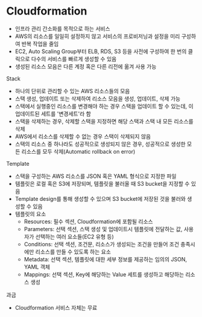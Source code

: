 # Cloudformation

- 인프라 관리 간소화를 목적으로 하는 서비스
- AWS의 리소스를 일일히 설정하지 않고 서비스의 프로비저닝과 설정을 미리 구성하여 반복 작업을 줄임
- EC2, Auto Scaling Group부터 ELB, RDS, S3 등을 사전에 구성하여 한 번의 클릭으로 다수의 서비스를 빠르게 생성할 수 있음
- 생성된 리소스 모음은 다른 계정 혹은 다른 리전에 옮겨 사용 가능

Stack
- 하나의 단위로 관리할 수 있는 AWS 리소스들의 모음
- 스택 생성, 업데이트 또는 삭제하여 리소스 모음을 생성, 업데이트, 삭제 가능
- 스택에서 실행중인 리소스를 변경해야 하는 경우 스택을 업데이트 할 수 있는데, 이 업데이트된 세트를 '변경세트'라 함
- 스택을 삭제하는 경우, 삭제할 스택을 지정하면 해당 스택과 스택 내 모든 리소스를 삭제
- AWS에서 리소스를 삭제할 수 없는 경우 스택이 삭제되지 않음
- 스택의 리소스 중 하나라도 성공적으로 생성되지 않은 경우, 성공적으로 생성한 모든 리소스를 모두 삭제(Automatic rollback on error)

Template
- 스택을 구성하는 AWS 리소스를 JSON 혹은 YAML 형식으로 지정한 파일
- 템플릿은 로컬 혹은 S3에 저장되며, 템플릿을 불러올 때 S3 bucket을 지정할 수 있음
- Template design를 통해 생성할 수 있으며 S3 bucket에 저장된 것을 불러와 생성할 수 있음
- 템플릿의 요소
  - Resources: 필수 섹션, Cloudformation에 포함될 리소스
  - Parameters: 선택 섹션, 스택 생성 및 업데이트시 템플릿에 전달하는 값, 사용자가 선택하는 여러 요소들(EC2 유형 등)
  - Conditions: 선택 섹션, 조건문, 리소스가 생성되는 조건을 만들어 조건 충족시에만 리소스를 만들 수 있도록 하는 요소
  - Metadata: 선택 섹션, 템플릿에 대한 세부 정보를 제공하는 임의의 JSON, YAML 객체
  - Mappings: 선택 섹션, Key에 해당하는 Value 세트를 생성하고 해당하는 리소스 생성

과금
- Cloudformation 서비스 자체는 무료